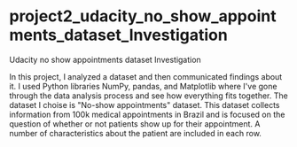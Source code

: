 # project2_udacity_no_show_appointments_dataset_Investigation
Udacity no show appointments dataset Investigation

In this project, I analyzed a dataset and then communicated findings about it. I used  Python 
libraries NumPy, pandas, and Matplotlib where I've gone through the data analysis process and see how everything fits together.
The dataset I choise is "No-show appointments" dataset.
This dataset collects information from 100k medical appointments in Brazil and is focused on the question of whether or 
not patients show up for their appointment. A number of characteristics about the patient are included in each row.



